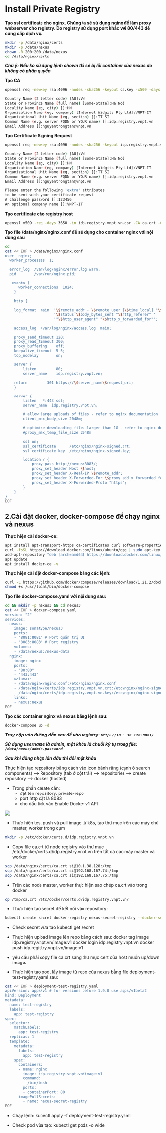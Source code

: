 # Install Private Registry

**Tạo ssl certificate cho nginx. Chúng ta sẽ sử dụng nginx để làm proxy webserver cho registry. Do registry sử dụng port khác với 80/443 để cung cấp dịch vụ.**
```sh
mkdir -p /data/nginx/certs
mkdir -p /data/nexus
chown -R 200:200 /data/nexus
cd /data/nginx/certs
```
***Chú ý: Nếu ko sử dụng lệnh chown thì sẽ bị lỗi container của nexus do không có phân quyền***

**Tạo CA**
```sh
openssl req -newkey rsa:4096 -nodes -sha256 -keyout ca.key -x509 -days 3650 -out ca.crt
```
```sh
Country Name (2 letter code) [AU]:VN
State or Province Name (full name) [Some-State]:Ha Noi
Locality Name (eg, city) []:HN
Organization Name (eg, company) [Internet Widgits Pty Ltd]:VNPT-IT
Organizational Unit Name (eg, section) []:TT SI
Common Name (e.g. server FQDN or YOUR name) []:idp.registry.vnpt.vn
Email Address []:nguyentrongtan@vnpt.vn
```
**Tạo Certificate Signing Request**

```sh
openssl req -newkey rsa:4096 -nodes -sha256 -keyout idp.registry.vnpt.vn.key -out idp.registry.vnpt.vn.csr
```
```sh
Country Name (2 letter code) [AU]:VN
State or Province Name (full name) [Some-State]:Ha Noi
Locality Name (eg, city) []:HN
Organization Name (eg, company) [Internet Widgits Pty Ltd]:VNPT-IT
Organizational Unit Name (eg, section) []:TT SI
Common Name (e.g. server FQDN or YOUR name) []:idp.registry.vnpt.vn
Email Address []:nguyentrongtan@vnpt.vn

Please enter the following 'extra' attributes
to be sent with your certificate request
A challenge password []:123456
An optional company name []:VNPT-IT
```
**Tạo certificate cho registry host**
```sh
openssl x509 -req -days 3650 -in idp.registry.vnpt.vn.csr -CA ca.crt -CAkey ca.key -CAcreateserial -out idp.registry.vnpt.vn.crt
```
**Tạo file /data/nginx/nginx.conf để sử dụng cho container nginx với nội dung sau**
```sh
cd
cat << EOF > /data/nginx/nginx.conf
user  nginx;
  worker_processes  1;

  error_log  /var/log/nginx/error.log warn;
  pid        /var/run/nginx.pid;

   events {
      worker_connections  1024;
    }

    http {

    log_format  main  '\$remote_addr - \$remote_user [\$time_local] "\$request" '
                      '\$status \$body_bytes_sent "\$http_referer" '
                      '"\$http_user_agent" "\$http_x_forwarded_for"';

    access_log  /var/log/nginx/access.log  main;

    proxy_send_timeout 120;
    proxy_read_timeout 300;
    proxy_buffering    off;
    keepalive_timeout  5 5;
    tcp_nodelay        on;

    server {
        listen         80;
        server_name    idp.registry.vnpt.vn;

    return         301 https://\$server_name\$request_uri;
    }

    server {
        listen   *:443 ssl;
        server_name  idp.registry.vnpt.vn;

        # allow large uploads of files - refer to nginx documentation
        client_max_body_size 2048m;

        # optimize downloading files larger than 1G - refer to nginx doc before adjusting
        #proxy_max_temp_file_size 2048m

        ssl on;
        ssl_certificate      /etc/nginx/nginx-signed.crt;
        ssl_certificate_key  /etc/nginx/nginx-signed.key;

        location / {
            proxy_pass http://nexus:8083/;
            proxy_set_header Host \$host;
            proxy_set_header X-Real-IP \$remote_addr;
            proxy_set_header X-Forwarded-For \$proxy_add_x_forwarded_for;
            proxy_set_header X-Forwarded-Proto "https";
        }
    }
}
EOF
```
## 2.Cài đặt docker, docker-compose để chạy nginx và nexus

**Thực hiện cài docker-ce:**
```sh
apt install apt-transport-https ca-certificates curl software-properties-common -y
curl -fsSL https://download.docker.com/linux/ubuntu/gpg | sudo apt-key add -
add-apt-repository "deb [arch=amd64] https://download.docker.com/linux/ubuntu bionic stable"
apt update
apt install docker-ce -y
```
**Thực hiện cài đặt docker-compose bằng các lệnh:**
```sh
curl -L https://github.com/docker/compose/releases/download/1.21.2/docker-compose-`uname -s`-`uname -m` -o /usr/local/bin/docker-compose
chmod +x /usr/local/bin/docker-compose
```
**Tạo file docker-compose.yaml với nội dung sau:**
```sh
cd && mkdir -p nexus3 && cd nexus3
cat << EOF > docker-compose.yaml
version: "2"
services:
  nexus:
    image: sonatype/nexus3
    ports:
    - "8081:8081" # Port quản trị UI
    - "8083:8083" # Port registry
    volumes:
    - /data/nexus:/nexus-data
  nginx:
    image: nginx
    ports:
    - "80:80"
    - "443:443"
    volumes:
    - /data/nginx/nginx.conf:/etc/nginx/nginx.conf
    - /data/nginx/certs/idp.registry.vnpt.vn.crt:/etc/nginx/nginx-signed.crt
    - /data/nginx/certs/idp.registry.vnpt.vn.key:/etc/nginx/nginx-signed.key
    links:
    - nexus:nexus
EOF
```
**Tạo các container nginx và nexus bằng lệnh sau:**
```sh
docker-compose up -d
```
***Truy cập vào đường dẫn sau để vào registry: `http://10.1.38.128:8081/`***

***Sử dụng username là admin, mật khẩu là chuỗi ký tự trong file: `/data/nexus/admin.password`***

***Sau khi đăng nhập lần đầu thì đổi mật khẩu***

Thực hiện tạo repository bằng cách vào icon bánh răng (cạnh ô search components) --> Repository (tab ở cột trái) --> repositories --> create repository --> docker (hosted)

- Trong phần create cần:
	+ đặt tên repository: private-repo
	+ port http đặt là 8083
	+ cho dấu tick vào Enable Docker v1 API

<img src=https://i.imgur.com/0xw6Xpr.png>

- Thực hiện test push và pull image từ k8s, tạo thư mục trên các máy chủ master, worker trong cụm
```sh
mkdir -p /etc/docker/certs.d/idp.registry.vnpt.vn
```
- Copy file ca.crt từ node registry vào thư mục /etc/docker/certs.d/idp.registry.vnpt.vn trên tất cả các máy master và worker
```sh
scp /data/nginx/certs/ca.crt si@10.1.38.128:/tmp
scp /data/nginx/certs/ca.crt si@192.168.167.74:/tmp
scp /data/nginx/certs/ca.crt si@192.168.167.75:/tmp
```
- Trên các node master, worker thực hiện sao chép ca.crt vào trong docker
```sh
cp /tmp/ca.crt /etc/docker/certs.d/idp.registry.vnpt.vn/
```
- Thực hiện tạo secret để kết nối vào repository:
```sh
kubectl create secret docker-registry nexus-secret-registry --docker-server=idp.registry.vnpt.vn --docker-username=admin --docker-password=xxxxxxxxxx
```
- Check secret vừa tạo
kubectl get secret

- Thực hiện upload image lên repo bằng cách sau:
docker tag image idp.registry.vnpt.vn/image:v1
docker login idp.registry.vnpt.vn
docker push idp.registry.vnpt.vn/image:v1

- yêu cầu phải copy file ca.crt sang thư mục cert của host muốn up/down image.

- Thực hiện tạo pod, lấy image từ repo của nexus bằng file deployment-test-registry.yaml sau:
```sh
cat << EOF > deployment-test-registry.yaml
apiVersion: apps/v1 # for versions before 1.9.0 use apps/v1beta2
kind: Deployment
metadata:
  name: test-registry
  labels:
    app: test-registry
spec:
  selector:
    matchLabels:
      app: test-registry
  replicas: 1
  template:
    metadata:
      labels:
        app: test-registry
    spec:
      containers:
      - name: nginx
        image: idp.registry.vnpt.vn/image:v1
        command:
        - /bin/bash
        ports:
        - containerPort: 80
      imagePullSecrets:
        - name: nexus-secret-registry
EOF
```
- Chạy lệnh:
kubectl apply -f deployment-test-registry.yaml

- Check pod vừa tạo:
kubectl get pods -o wide
